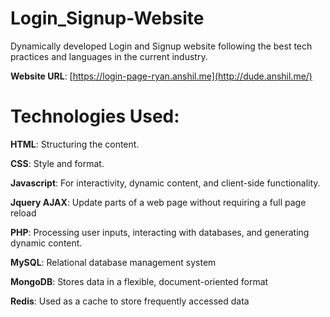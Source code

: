 # Login_Signup-Website

Dynamically developed Login and Signup website following the best tech practices and languages in the current industry.

__Website URL__: [https://login-page-ryan.anshil.me](http://dude.anshil.me/)


# Technologies Used:

__HTML__: Structuring the content.

__CSS__: Style and format.

__Javascript__: For interactivity, dynamic content, and client-side functionality.

__Jquery AJAX__: Update parts of a web page without requiring a full page reload

__PHP__: Processing user inputs, interacting with databases, and generating dynamic content.

__MySQL__: Relational database management system

__MongoDB__: Stores data in a flexible, document-oriented format

__Redis__:  Used as a cache to store frequently accessed data

